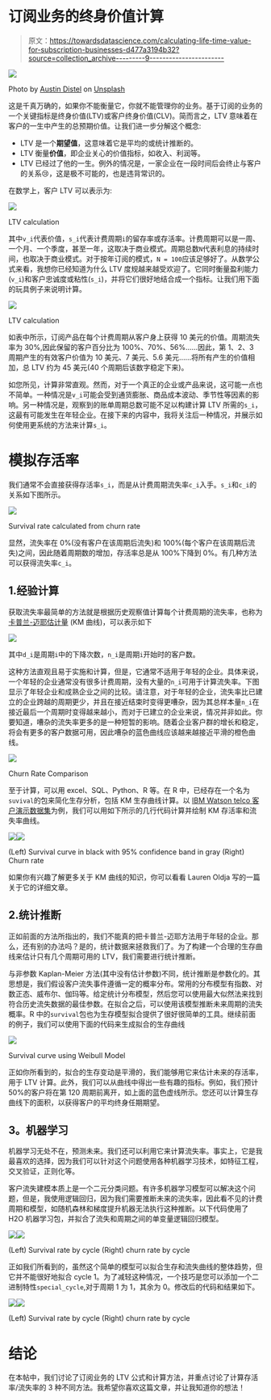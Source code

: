 # 订阅业务的终身价值计算

> 原文：<https://towardsdatascience.com/calculating-life-time-value-for-subscription-businesses-d477a3194b32?source=collection_archive---------9----------------------->

![](img/3a335f2cb5a2342e21df0c6f687e073b.png)

Photo by [Austin Distel](https://unsplash.com/@austindistel?utm_source=medium&utm_medium=referral) on [Unsplash](https://unsplash.com?utm_source=medium&utm_medium=referral)

这是千真万确的，如果你不能衡量它，你就不能管理你的业务。基于订阅的业务的一个关键指标是终身价值(LTV)或客户终身价值(CLV)。简而言之，LTV 意味着在客户的一生中产生的总预期价值。让我们进一步分解这个概念:

*   LTV 是一个**期望值**，这意味着它是平均的或统计推断的。
*   LTV 衡量**价值**，即企业关心的价值指标，如收入、利润等。
*   LTV 已经过了他的一生。例外的情况是，一家企业在一段时间后会终止与客户的关系😢，这是极不可能的，也是违背常识的。

在数学上，客户 LTV 可以表示为:

![](img/70fa64fb768abd55368d7384849cf4a1.png)

LTV calculation

其中`v_i`代表价值，`s_i`代表计费周期`i`的留存率或存活率。计费周期可以是一周、一个月、一个季度，甚至一年，这取决于商业模式。周期总数`N`代表利息的持续时间，也取决于商业模式。对于按年订阅的模式，`N = 100`应该足够好了。从数学公式来看，我想你已经知道为什么 LTV 度规越来越受欢迎了。它同时衡量盈利能力(`v_i`)和客户忠诚度或粘性(`s_i`)，并将它们很好地结合成一个指标。让我们用下面的玩具例子来说明计算。

![](img/91f1ce305397b65d2672f8a7ff4b1d5b.png)

LTV calculation

如表中所示，订阅产品在每个计费周期从客户身上获得 10 美元的价值。周期流失率为 30%,因此保留的客户百分比为 100%、70%、56%……因此，第 1、2、3 周期产生的有效客户价值为 10 美元、7 美元、5.6 美元……将所有产生的价值相加，总 LTV 约为 45 美元(40 个周期后该数字稳定下来)。

如您所见，计算非常直观。然而，对于一个真正的企业或产品来说，这可能一点也不简单。一种情况是`v_i`可能会受到通货膨胀、商品成本波动、季节性等因素的影响。另一种情况是，观察到的账单周期总数可能不足以构建计算 LTV 所需的`s_i`，这最有可能发生在年轻企业。在接下来的内容中，我将关注后一种情况，并展示如何使用更系统的方法来计算`s_i`。

# 模拟存活率

我们通常不会直接获得存活率`s_i`，而是从计费周期流失率`c_i`入手。`s_i`和`c_i`的关系如下图所示。

![](img/20440c9ab1a09b34d962b3a81b30b02a.png)

Survival rate calculated from churn rate

显然，流失率在 0%(没有客户在该周期后流失)和 100%(每个客户在该周期后流失)之间，因此随着周期数的增加，存活率总是从 100%下降到 0%。有几种方法可以获得流失率`c_i`。

## 1.经验计算

获取流失率最简单的方法就是根据历史观察值计算每个计费周期的流失率，也称为[卡普兰-迈耶估计量](https://en.wikipedia.org/wiki/Kaplan%E2%80%93Meier_estimator) (KM 曲线)，可以表示如下

![](img/c075af132b809b479973d792f5a7603b.png)

其中`d_i`是周期`i`中的下降次数，`n_i`是周期`i`开始时的客户数。

这种方法直观且易于实施和计算，但是，它通常不适用于年轻的企业。具体来说，一个年轻的企业通常没有很多计费周期，没有大量的`n_i`可用于计算流失率。下图显示了年轻企业和成熟企业之间的比较。请注意，对于年轻的企业，流失率比已建立的企业跨越的周期更少，并且在接近结束时变得更嘈杂，因为其总样本量`n_i`在接近最后一个周期时变得越来越小，而对于已建立的企业来说，情况并非如此。你要知道，嘈杂的流失率更多的是一种短暂的影响。随着企业客户群的增长和稳定，将会有更多的客户数据可用，因此嘈杂的蓝色曲线应该越来越接近平滑的橙色曲线。

![](img/ee55be776f1e0afb02aeafafd143a6c3.png)

Churn Rate Comparison

至于计算，可以用 excel、SQL、Python、R 等。在 R 中，已经存在一个名为`suvival`的包来简化生存分析，包括 KM 生存曲线计算。以 [IBM Watson telco 客户演示数据集](https://github.com/IBM/invoke-wml-using-cognos-custom-control)为例，我们可以用如下所示的几行代码计算并绘制 KM 存活率和流失率曲线。

![](img/1052226614def8a4b46d255686f31486.png)![](img/b288c56b14d7c0ddda6fe3b032bf47f2.png)

(Left) Survival curve in black with 95% confidence band in gray (Right) Churn rate

如果你有兴趣了解更多关于 KM 曲线的知识，你可以看看 Lauren Oldja 写的一篇关于它的详细文章。

## 2.统计推断

正如前面的方法所指出的，我们不能真的把卡普兰-迈耶方法用于年轻的企业。那么，还有别的办法吗？是的，统计数据来拯救我们了。为了构建一个合理的生存曲线来估计只有几个周期可用的 LTV，我们需要进行统计推断。

与非参数 Kaplan-Meier 方法(其中没有估计参数)不同，统计推断是参数化的。其思想是，我们假设客户流失事件遵循一定的概率分布。常用的分布模型有指数、对数正态、威布尔、伽玛等。给定统计分布模型，然后您可以使用最大似然法来找到符合历史流失数据的最佳参数。在拟合之后，可以使用该模型推断未来周期的流失概率。R 中的`survival`包也为生存模型拟合提供了很好很简单的工具。继续前面的例子，我们可以使用下面的代码来生成拟合的生存曲线

![](img/c175664d3416558181d91724f8e3880e.png)

Survival curve using Weibull Model

正如你所看到的，拟合的生存变动是平滑的，我们能够用它来估计未来的存活率，用于 LTV 计算。此外，我们可以从曲线中得出一些有趣的指标。例如，我们预计 50%的客户将在第 120 周期前离开，如上面的蓝色虚线所示。您还可以计算生存曲线下的面积，以获得客户的平均终身任期期望。

## **3。机器学习**

机器学习无处不在，预测未来。我们还可以利用它来计算流失率。事实上，它是我最喜欢的选择，因为我们可以针对这个问题使用各种机器学习技术，如特征工程，交叉验证，正则化等。

客户流失建模本质上是一个二元分类问题。有许多机器学习模型可以解决这个问题，但是，我使用逻辑回归，因为我们需要推断未来的流失率，因此看不见的计费周期和模型，如随机森林和梯度提升机器无法执行这种推断。以下代码使用了 H2O 机器学习包，并拟合了流失和周期之间的单变量逻辑回归模型。

![](img/7e9db1e59ee37a195700bd222ea488a0.png)![](img/00d6ac2e5ff7f1080e3a1c4ca59ce4ed.png)

(Left) Survival rate by cycle (Right) churn rate by cycle

正如我们所看到的，虽然这个简单的模型可以拟合生存和流失曲线的整体趋势，但它并不能很好地拟合 cycle 1。为了减轻这种情况，一个技巧是您可以添加一个二进制特性`special_cycle`,对于周期 1 为 1，其余为 0。修改后的代码和结果如下。

![](img/466c52757c69baec49c0813b8c3cba30.png)![](img/933dd38a1febf2ef0a04def2d6203bfd.png)

(Left) Survival rate by cycle (Right) churn rate by cycle

# 结论

在本帖中，我们讨论了订阅业务的 LTV 公式和计算方法，并重点讨论了计算存活率/流失率的 3 种不同方法。我希望你喜欢这篇文章，并让我知道你的想法！